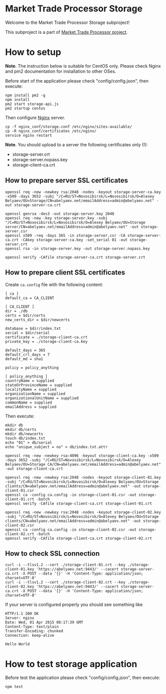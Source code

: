 # Market Trade Processor Storage

Welcome to the Market Trade Processor Storage subproject!

This subproject is a part of [Market Trade Processor project](..).

# How to setup

**Note**. The instruction below is suitable for CentOS only. Please check Nginx and pm2 documentation for installation to other OSes.

Before start of the application please check "config/config.json", then execute:

    npm install pm2 -g
    npm install
    pm2 start storage-api.js
    pm2 startup centos

Then configure [Nginx](http://nginx.org/) server.

    cp -f nginx_conf/storage.conf /etc/nginx/sites-available/
    cp -R nginx_conf/certificates /etc/nginx/
    service nginx restart

**Note**. You should upload to a server the following certificates only (!):

* storage-server.crt
* storage-server.nopass.key
* storage-client-ca.crt

## How to prepare server SSL certificates

    openssl req -new -newkey rsa:2048 -nodes -keyout storage-server-ca.key -x509 -days 3652 -subj "/C=RU/ST=Novosibirsk/L=Novosibirsk/O=Alexey Belyaev/OU=Storage/CN=abelyaev.net/emailAddress=admin@abelyaev.net" -out storage-server-ca.crt

    openssl genrsa -des3 -out storage-server.key 2048
    openssl req -new -key storage-server.key -subj "/C=RU/ST=Novosibirsk/L=Novosibirsk/O=Alexey Belyaev/OU=Storage server/CN=abelyaev.net/emailAddress=admin@abelyaev.net" -out storage-server.csr
    openssl x509 -req -days 365 -in storage-server.csr -CA storage-server-ca.crt -CAkey storage-server-ca.key -set_serial 01 -out storage-server.crt
    openssl rsa -in storage-server.key -out storage-server.nopass.key

    openssl verify -CAfile storage-server-ca.crt storage-server.crt

## How to prepare client SSL certificates

Create `ca.config` file with the following content:

~~~
[ ca ]
default_ca = CA_CLIENT

[ CA_CLIENT ]
dir = ./db
certs = $dir/certs
new_certs_dir = $dir/newcerts

database = $dir/index.txt
serial = $dir/serial
certificate = ./storage-client-ca.crt
private_key = ./storage-client-ca.key

default_days = 365
default_crl_days = 7
default_md = sha1

policy = policy_anything

[ policy_anything ]
countryName = supplied
stateOrProvinceName = supplied
localityName = supplied
organizationName = supplied
organizationalUnitName = supplied
commonName = supplied
emailAddress = supplied
~~~

Then execute:

    mkdir db
    mkdir db/certs
    mkdir db/newcerts
    touch db/index.txt
    echo "01" > db/serial
    echo "unique_subject = no" > db/index.txt.attr

    openssl req -new -newkey rsa:4096 -keyout storage-client-ca.key -x509 -days 3652 -subj "/C=RU/ST=Novosibirsk/L=Novosibirsk/O=Alexey Belyaev/OU=Storage CA/CN=abelyaev.net/emailAddress=admin@abelyaev.net" -out storage-client-ca.crt

    openssl req -new -newkey rsa:2048 -nodes -keyout storage-client-01.key -subj "/C=RU/ST=Novosibirsk/L=Novosibirsk/O=Alexey Belyaev/OU=Storage clients/CN=abelyaev.net/emailAddress=admin@abelyaev.net" -out storage-client-01.csr
    openssl ca -config ca.config -in storage-client-01.csr -out storage-client-01.crt -batch
    openssl verify -CAfile storage-client-ca.crt storage-client-01.crt

    openssl req -new -newkey rsa:2048 -nodes -keyout storage-client-02.key -subj "/C=RU/ST=Novosibirsk/L=Novosibirsk/O=Alexey Belyaev/OU=Storage clients/CN=abelyaev.net/emailAddress=admin@abelyaev.net" -out storage-client-02.csr
    openssl ca -config ca.config -in storage-client-02.csr -out storage-client-02.crt -batch
    openssl verify -CAfile storage-client-ca.crt storage-client-02.crt

## How to check SSL connection

    curl -i --tlsv1.2 --cert ./storage-client-01.crt --key ./storage-client-01.key 'https://abelyaev.net:9443/' --cacert storage-server-ca.crt -X POST --data '{}' -H 'Content-Type: application/json; charset=UTF-8'
    curl -i --tlsv1.2 --cert ./storage-client-02.crt --key ./storage-client-02.key 'https://abelyaev.net:9443/' --cacert storage-server-ca.crt -X POST --data '{}' -H 'Content-Type: application/json; charset=UTF-8'

If your server is configured properly you should see something like

~~~
HTTP/1.1 200 OK
Server: nginx
Date: Wed, 01 Apr 2015 08:17:39 GMT
Content-Type: text/plain
Transfer-Encoding: chunked
Connection: keep-alive

Hello World
~~~

# How to test storage application

Before test the application please check "config/config.json", then execute:

    npm test
